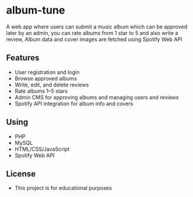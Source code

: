 # album-tune
A web app where users can submit a music album which can be approved later by an admin, you can rate albums from 1 star to 5 and also write a review, Album data and cover images are fetched using Spotify Web API

## Features
- User registration and login
- Browse approved albums
- Write, edit, and delete reviews
- Rate albums 1–5 stars
- Admin CMS for approving albums and managing users and reviews
- Spotify API integration for album info and covers

## Using
- PHP
- MySQL
- HTML/CSS/JavaScript
- Spotify Web API

## License
- This project is for educational purposes 
